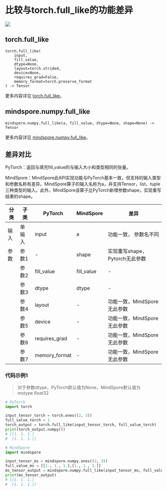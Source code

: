 # 比较与torch.full_like的功能差异

<a href="https://gitee.com/mindspore/docs/blob/master/docs/mindspore/source_zh_cn/note/api_mapping/pytorch_diff/mindspore.numpy.full_like.md" target="_blank"><img src="https://mindspore-website.obs.cn-north-4.myhuaweicloud.com/website-images/master/resource/_static/logo_source.png"></a>

## torch.full_like

```text
torch.full_like(
    input,
    fill_value,
    dtype=None,
    layout=torch.strided,
    device=None,
    requires_grad=False,
    memory_format=torch.preserve_format
) -> Tensor
```

更多内容详见 [torch.full_like](https://pytorch.org/docs/1.8.1/generated/torch.full_like.html)。

## mindspore.numpy.full_like

```text
mindspore.numpy.full_like(a, fill_value, dtype=None, shape=None) -> Tensor
```

更多内容详见 [mindspore.numpy.full_like](https://mindspore.cn/docs/zh-CN/master/api_python/numpy/mindspore.numpy.full_like.html)。

## 差异对比

PyTorch：返回与填充fill_value的与输入大小和类型相同的张量。

MindSpore：MindSpore此API实现功能与PyTorch基本一致，但支持的输入类型和参数名称有差异。MindSpore算子的输入名称为a，并支持Tensor，list，tuple三种类型的输入。此外，MindSpore该算子比PyTorch新增参数shape，实现重写结果的shape。

| 分类 | 子类 |PyTorch | MindSpore | 差异 |
| --- | --- | --- | --- |---|
| 输入 | 单输入 | input         | a         | 功能一致， 参数名不同 |
|参数 | 参数1 | - | shape |实现重写shape， Pytorch无此参数 |
|  | 参数2  | fill_value    | fill_value | -                            |
|      | 参数3  | dtype         | dtype      | -                            |
|      | 参数4  | layout        | -          | 功能一致，MindSpore无此参数 |
|      | 参数5  | device        | -          | 功能一致，MindSpore无此参数 |
|      | 参数6  | requires_grad | -          | 功能一致，MindSpore无此参数 |
|      | 参数7  | memory_format | -          | 功能一致，MindSpore无此参数 |

### 代码示例1

> 对于参数dtype，PyTorch默认值为None，MindSpore默认值为mstype.float32

```python
# PyTorch
import torch

input_tensor_torch = torch.ones((2, 3))
full_value_torch = 1
torch_output = torch.full_like(input_tensor_torch, full_value_torch)
print(torch_output.numpy())
# [[1. 1. 1.]
#  [1. 1. 1.]]

# MindSpore
import mindspore

input_tensor_ms = mindspore.numpy.ones((2, 3))
full_value_ms = [[1., 1., 1.],[1., 1., 1.]]
ms_tensor_output = mindspore.numpy.full_like(input_tensor_ms, full_value_ms)
print(ms_tensor_output)
# [[1. 1. 1.]
#  [1. 1. 1.]]
```
